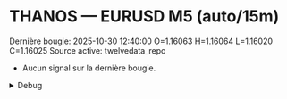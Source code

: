 # THANOS — EURUSD M5 (auto/15m)
Dernière bougie: 2025-10-30 12:40:00  O=1.16063  H=1.16064  L=1.16020  C=1.16025
Source active: twelvedata_repo

- Aucun signal sur la dernière bougie.

<details><summary>Debug</summary>

- TD_API_KEY manquant.

</details>